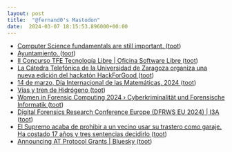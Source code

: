 ```yaml
---
layout: post
title:  "@fernand0's Mastodon"
date:  2024-03-07 18:15:53.896000+00:00
---
```

*  [Computer Science fundamentals are still important. ](https://dev.to/moozzyk/computer-science-fundamentals-are-still-important-5h5) ([toot](https://mastodon.social/@fernand0/112055769748678803))
*  [Ayuntamiento. ](https://avecesunafoto.wordpress.com/2024/03/07/ayuntamiento) ([toot](https://mastodon.social/@fernand0/112055629050136033))
*  [II Concurso TFE Tecnología Libre \|  Oficina Software Libre   ](https://osluz.unizar.es/content/ii-concurso-tfe-tecnologia-libre) ([toot](https://mastodon.social/@fernand0/112055556864724185))
*  [La Cátedra Telefónica de la Universidad de Zaragoza organiza una nueva edición del hackatón HackForGood ](http://www.unizar.es/actualidad/vernoticia_ng.php?id=8162) ([toot](https://mastodon.social/@fernand0/112055262151754335))
*  [14 de marzo, Día Internacional de las Matemáticas, 2024 ](https://iuma.unizar.es/noticia/14-de-marzo-dia-internacional-de-las-matematicas-202) ([toot](https://mastodon.social/@fernand0/112055019856671939))
*  [Vías y tren de Hidrógeno ](https://www.flickr.com/photos/fernand0/53565138170) ([toot](https://mastodon.social/@fernand0/112054891112644989))
*  [Women in Forensic Computing 2024 › Cyberkriminalität und Forensische Informatik ](https://www.cybercrime.fau.de/winfc2024) ([toot](https://mastodon.social/@fernand0/112054808929021943))
*  [Digital Forensics Research Conference Europe (DFRWS EU 2024) \|  I3A   ](https://i3a.unizar.es/es/eventos/digital-forensics-research-conference-europe-dfrws-eu-2024) ([toot](https://mastodon.social/@fernand0/112054401625583570))
*  [El Supremo acaba de prohibir a un vecino usar su trastero como garaje. Ha costado 17 años y tres sentencias decidirlo ](https://www.xataka.com/magnet/supremo-acaba-prohibir-a-vecino-usar-su-trastero-como-garaje-ha-costado-17-anos-tres-sentencias-decidirl) ([toot](https://mastodon.social/@fernand0/112054198800540227))
*  [Announcing AT Protocol Grants \| Bluesky ](https://docs.bsky.app/blog/atproto-grant) ([toot](https://mastodon.social/@fernand0/112052112108707438))
